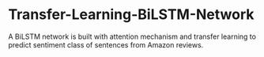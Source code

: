 # Transfer-Learning-BiLSTM-Network
A BiLSTM network is built with attention mechanism and transfer learning to predict sentiment class of sentences from Amazon reviews.
